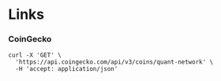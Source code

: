 # Links


### CoinGecko

```
curl -X 'GET' \
  'https://api.coingecko.com/api/v3/coins/quant-network' \
  -H 'accept: application/json'
```

